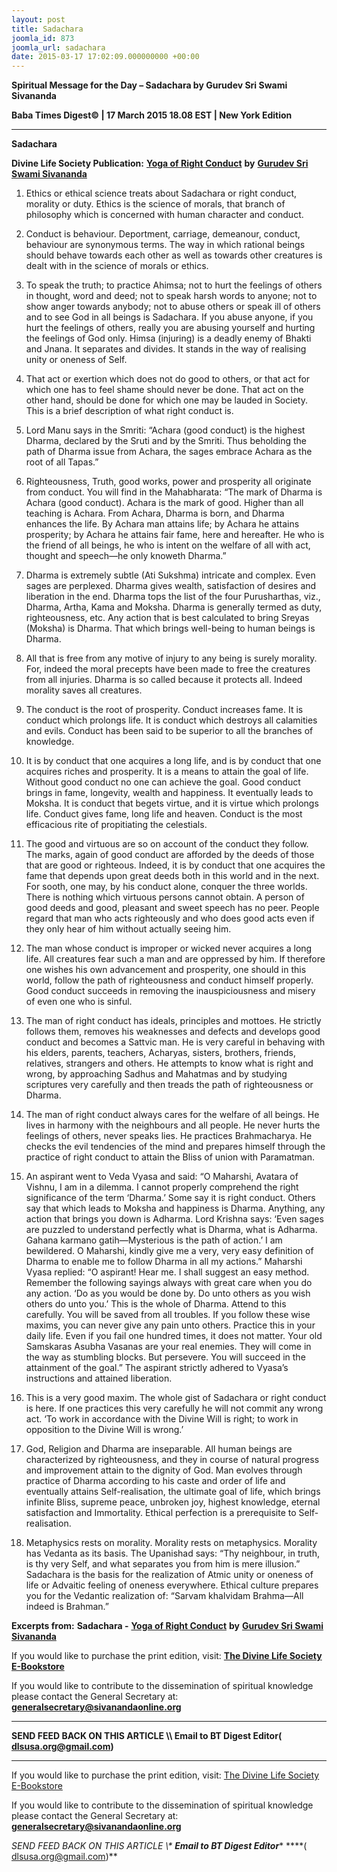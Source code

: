 ```yaml
---
layout: post
title: Sadachara
joomla_id: 873
joomla_url: sadachara
date: 2015-03-17 17:02:09.000000000 +00:00
---
```

  

















































**Spiritual Message for the Day – Sadachara by Gurudev Sri Swami Sivananda**

**Baba Times Digest© | 17 March 2015 18.08 EST | New York Edition**



* * *

**Sadachara**

**Divine Life Society Publication:** [**Yoga of Right Conduct**](http://www.dlshq.org/download/easysteps.htm#_VPID_27) **by** [**Gurudev Sri Swami Sivananda**](http://www.dlshq.org/saints/siva.htm)

1. Ethics or ethical science treats about Sadachara or right conduct, morality or duty. Ethics is the science of morals, that branch of philosophy which is concerned with human character and conduct.

2. Conduct is behaviour. Deportment, carriage, demeanour, conduct, behaviour are synonymous terms. The way in which rational beings should behave towards each other as well as towards other creatures is dealt with in the science of morals or ethics.

3. To speak the truth; to practice Ahimsa; not to hurt the feelings of others in thought, word and deed; not to speak harsh words to anyone; not to show anger towards anybody; not to abuse others or speak ill of others and to see God in all beings is Sadachara. If you abuse anyone, if you hurt the feelings of others, really you are abusing yourself and hurting the feelings of God only. Himsa (injuring) is a deadly enemy of Bhakti and Jnana. It separates and divides. It stands in the way of realising unity or oneness of Self.

4. That act or exertion which does not do good to others, or that act for which one has to feel shame should never be done. That act on the other hand, should be done for which one may be lauded in Society. This is a brief description of what right conduct is.

5. Lord Manu says in the Smriti: “Achara (good conduct) is the highest Dharma, declared by the Sruti and by the Smriti. Thus beholding the path of Dharma issue from Achara, the sages embrace Achara as the root of all Tapas.”

6. Righteousness, Truth, good works, power and prosperity all originate from conduct. You will find in the Mahabharata: “The mark of Dharma is Achara (good conduct). Achara is the mark of good. Higher than all teaching is Achara. From Achara, Dharma is born, and Dharma enhances the life. By Achara man attains life; by Achara he attains prosperity; by Achara he attains fair fame, here and hereafter. He who is the friend of all beings, he who is intent on the welfare of all with act, thought and speech—he only knoweth Dharma.”

7. Dharma is extremely subtle (Ati Sukshma) intricate and complex. Even sages are perplexed. Dharma gives wealth, satisfaction of desires and liberation in the end. Dharma tops the list of the four Purusharthas, viz., Dharma, Artha, Kama and Moksha. Dharma is generally termed as duty, righteousness, etc. Any action that is best calculated to bring Sreyas (Moksha) is Dharma. That which brings well-being to human beings is Dharma.

8. All that is free from any motive of injury to any being is surely morality. For, indeed the moral precepts have been made to free the creatures from all injuries. Dharma is so called because it protects all. Indeed morality saves all creatures.

9. The conduct is the root of prosperity. Conduct increases fame. It is conduct which prolongs life. It is conduct which destroys all calamities and evils. Conduct has been said to be superior to all the branches of knowledge.

10. It is by conduct that one acquires a long life, and is by conduct that one acquires riches and prosperity. It is a means to attain the goal of life. Without good conduct no one can achieve the goal. Good conduct brings in fame, longevity, wealth and happiness. It eventually leads to Moksha. It is conduct that begets virtue, and it is virtue which prolongs life. Conduct gives fame, long life and heaven. Conduct is the most efficacious rite of propitiating the celestials.

11. The good and virtuous are so on account of the conduct they follow. The marks, again of good conduct are afforded by the deeds of those that are good or righteous. Indeed, it is by conduct that one acquires the fame that depends upon great deeds both in this world and in the next. For sooth, one may, by his conduct alone, conquer the three worlds. There is nothing which virtuous persons cannot obtain. A person of good deeds and good, pleasant and sweet speech has no peer. People regard that man who acts righteously and who does good acts even if they only hear of him without actually seeing him.

12. The man whose conduct is improper or wicked never acquires a long life. All creatures fear such a man and are oppressed by him. If therefore one wishes his own advancement and prosperity, one should in this world, follow the path of righteousness and conduct himself properly. Good conduct succeeds in removing the inauspiciousness and misery of even one who is sinful.

13. The man of right conduct has ideals, principles and mottoes. He strictly follows them, removes his weaknesses and defects and develops good conduct and becomes a Sattvic man. He is very careful in behaving with his elders, parents, teachers, Acharyas, sisters, brothers, friends, relatives, strangers and others. He attempts to know what is right and wrong, by approaching Sadhus and Mahatmas and by studying scriptures very carefully and then treads the path of righteousness or Dharma.

14. The man of right conduct always cares for the welfare of all beings. He lives in harmony with the neighbours and all people. He never hurts the feelings of others, never speaks lies. He practices Brahmacharya. He checks the evil tendencies of the mind and prepares himself through the practice of right conduct to attain the Bliss of union with Paramatman.

15. An aspirant went to Veda Vyasa and said: “O Maharshi, Avatara of Vishnu, I am in a dilemma. I cannot properly comprehend the right significance of the term ‘Dharma.’ Some say it is right conduct. Others say that which leads to Moksha and happiness is Dharma. Anything, any action that brings you down is Adharma. Lord Krishna says: ‘Even sages are puzzled to understand perfectly what is Dharma, what is Adharma. Gahana karmano gatih—Mysterious is the path of action.’ I am bewildered. O Maharshi, kindly give me a very, very easy definition of Dharma to enable me to follow Dharma in all my actions.” Maharshi Vyasa replied: “O aspirant! Hear me. I shall suggest an easy method. Remember the following sayings always with great care when you do any action. ‘Do as you would be done by. Do unto others as you wish others do unto you.’ This is the whole of Dharma. Attend to this carefully. You will be saved from all troubles. If you follow these wise maxims, you can never give any pain unto others. Practice this in your daily life. Even if you fail one hundred times, it does not matter. Your old Samskaras Asubha Vasanas are your real enemies. They will come in the way as stumbling blocks. But persevere. You will succeed in the attainment of the goal.” The aspirant strictly adhered to Vyasa’s instructions and attained liberation.

16. This is a very good maxim. The whole gist of Sadachara or right conduct is here. If one practices this very carefully he will not commit any wrong act. ‘To work in accordance with the Divine Will is right; to work in opposition to the Divine Will is wrong.’

17. God, Religion and Dharma are inseparable. All human beings are characterized by righteousness, and they in course of natural progress and improvement attain to the dignity of God. Man evolves through practice of Dharma according to his caste and order of life and eventually attains Self-realisation, the ultimate goal of life, which brings infinite Bliss, supreme peace, unbroken joy, highest knowledge, eternal satisfaction and Immortality. Ethical perfection is a prerequisite to Self-realisation.

18. Metaphysics rests on morality. Morality rests on metaphysics. Morality has Vedanta as its basis. The Upanishad says: “Thy neighbour, in truth, is thy very Self, and what separates you from him is mere illusion.” Sadachara is the basis for the realization of Atmic unity or oneness of life or Advaitic feeling of oneness everywhere. Ethical culture prepares you for the Vedantic realization of: “Sarvam khalvidam Brahma—All indeed is Brahman.”

**Excerpts from:**  **Sadachara -** [**Yoga of Right Conduct**](http://www.dlshq.org/download/easysteps.htm#_VPID_27) **by** [**Gurudev Sri Swami Sivananda**](http://www.dlshq.org/saints/siva.htm)

If you would like to purchase the print edition, visit: **[The Divine Life Society E-Bookstore](http://www.dlshq.org/download/download.htm)**

If you would like to contribute to the dissemination of spiritual knowledge please contact the General Secretary at: [](mailto:%20%3Cscript%20type=%27text/javascript%27%3E%20%3C%21--%20var%20prefix%20=%20%27ma%27%20+%20%27il%27%20+%20%27to%27;%20var%20path%20=%20%27hr%27%20+%20%27ef%27%20+%20%27=%27;%20var%20addy57016%20=%20%27generalsecretary%27%20+%20%27@%27;%20addy57016%20=%20addy57016%20+%20%27sivanandaonline%27%20+%20%27.%27%20+%20%27org%27;%20document.write%28%27%3Ca%20%27%20+%20path%20+%20%27%5C%27%27%20+%20prefix%20+%20%27:%27%20+%20addy57016%20+%20%27%5C%27%3E%27%29;%20document.write%28addy57016%29;%20document.write%28%27%3C%5C/a%3E%27%29;%20//--%3E%5Cn%20%3C/script%3E%3Cscript%20type=%27text/javascript%27%3E%20%3C%21--%20document.write%28%27%3Cspan%20style=%5C%27display:%20none;%5C%27%3E%27%29;%20//--%3E%20%3C/script%3EThis%20email%20address%20is%20being%20protected%20from%20spambots.%20You%20need%20JavaScript%20enabled%20to%20view%20it.%20%3Cscript%20type=%27text/javascript%27%3E%20%3C%21--%20document.write%28%27%3C/%27%29;%20document.write%28%27span%3E%27%29;%20//--%3E%20%3C/script%3E?subject=Contribution%20to%20Dissemination%20of%20Spiritual%20Knowledge) **generalsecretary@sivanandaonline.org**

****

**SEND FEED BACK ON THIS ARTICLE \\\ Email to BT Digest Editor[](mailto:%20%3Cscript%20type=%27text/javascript%27%3E%20%3C%21--%20var%20prefix%20=%20%27ma%27%20+%20%27il%27%20+%20%27to%27;%20var%20path%20=%20%27hr%27%20+%20%27ef%27%20+%20%27=%27;%20var%20addy72654%20=%20%27dlsusa.org%27%20+%20%27@%27;%20addy72654%20=%20addy72654%20+%20%27gmail%27%20+%20%27.%27%20+%20%27com%27;%20document.write%28%27%3Ca%20%27%20+%20path%20+%20%27%5C%27%27%20+%20prefix%20+%20%27:%27%20+%20addy72654%20+%20%27%5C%27%3E%27%29;%20document.write%28addy72654%29;%20document.write%28%27%3C%5C/a%3E%27%29;%20//--%3E%5Cn%20%3C/script%3E%3Cscript%20type=%27text/javascript%27%3E%20%3C%21--%20document.write%28%27%3Cspan%20style=%5C%27display:%20none;%5C%27%3E%27%29;%20//--%3E%20%3C/script%3EThis%20email%20address%20is%20being%20protected%20from%20spambots.%20You%20need%20JavaScript%20enabled%20to%20view%20it.%20%3Cscript%20type=%27text/javascript%27%3E%20%3C%21--%20document.write%28%27%3C/%27%29;%20document.write%28%27span%3E%27%29;%20//--%3E%20%3C/script%3E?subject=DLS%20Posts)( [dlsusa.org@gmail.com](mailto:dlsusa.org@gmail.com))**



* * *



  

If you would like to purchase the print edition, visit: [The Divine Life Society E-Bookstore](http://www.dlshq.org/download/download.htm)

If you would like to contribute to the dissemination of spiritual knowledge please contact the General Secretary at: **[generalsecretary@sivanandaonline.org](mailto:generalsecretary@sivanandaonline.org)**

**SEND FEED BACK ON THIS ARTICLE \\\**  **Email to BT Digest Editor**** [](mailto:%20%3Cscript%20type=%27text/javascript%27%3E%20%3C%21--%20var%20prefix%20=%20%27ma%27%20+%20%27il%27%20+%20%27to%27;%20var%20path%20=%20%27hr%27%20+%20%27ef%27%20+%20%27=%27;%20var%20addy72654%20=%20%27dlsusa.org%27%20+%20%27@%27;%20addy72654%20=%20addy72654%20+%20%27gmail%27%20+%20%27.%27%20+%20%27com%27;%20document.write%28%27%3Ca%20%27%20+%20path%20+%20%27%5C%27%27%20+%20prefix%20+%20%27:%27%20+%20addy72654%20+%20%27%5C%27%3E%27%29;%20document.write%28addy72654%29;%20document.write%28%27%3C%5C/a%3E%27%29;%20//--%3E%5Cn%20%3C/script%3E%3Cscript%20type=%27text/javascript%27%3E%20%3C%21--%20document.write%28%27%3Cspan%20style=%5C%27display:%20none;%5C%27%3E%27%29;%20//--%3E%20%3C/script%3EThis%20email%20address%20is%20being%20protected%20from%20spambots.%20You%20need%20JavaScript%20enabled%20to%20view%20it.%20%3Cscript%20type=%27text/javascript%27%3E%20%3C%21--%20document.write%28%27%3C/%27%29;%20document.write%28%27span%3E%27%29;%20//--%3E%20%3C/script%3E?subject=DLS%20Posts)****( [dlsusa.org@gmail.com](mailto:dlsusa.org@gmail.com))**  
